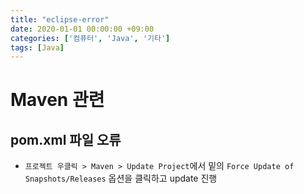 ```yaml
---
title: "eclipse-error"
date: 2020-01-01 00:00:00 +09:00
categories: ['컴퓨터', 'Java', '기타']
tags: [Java]
---
```


# Maven 관련
## pom.xml 파일 오류
- `프로젝트 우클릭 > Maven > Update Project`에서 밑의 `Force Update of Snapshots/Releases` 옵션을 클릭하고 update 진행
